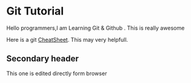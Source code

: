 # Git Tutorial 

Hello programmers,I am Learning Git & Github . This is really awesome

Here is a git [CheatSheet](https://www.atlassian.com/git/tutorials/atlassian-git-cheatsheet). This may very helpfull.

## Secondary header

This one is edited directly form browser